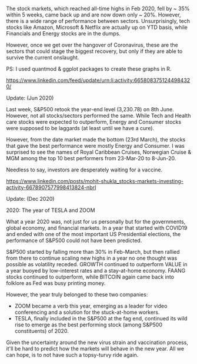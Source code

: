 The stock markets, which reached all-time highs in Feb 2020, fell by ~ 35% within 5 weeks, came back up and are now down only ~ 20%. However, there is a wide range of performance between sectors. Unsurprisingly, tech stocks like Amazon, Microsoft & Netflix are actually up on YTD basis, while Financials and Energy stocks are in the dumps.

However, once we get over the hangover of Coronavirus, these are the sectors that could stage the biggest recovery, but only if they are able to survive the current onslaught.

PS: I used quantmod & ggplot packages to create these graphs in R.

https://www.linkedin.com/feed/update/urn:li:activity:6658083751244984320/


Update: (Jun 2020)

Last week, S&P500 retook the year-end level (3,230.78) on 8th June. However, not all stocks/sectors performed the same. While Tech and Health care stocks were expected to outperform, Energy and Consumer stocks were supposed to be laggards (at least until we have a cure).

However, from the date market made the bottom (23rd March), the stocks that gave the best performance were mostly Energy and Consumer. I was surprised to see the names of Royal Caribbean Cruises, Norwegian Cruise & MGM among the top 10 best performers from 23-Mar-20 to 8-Jun-20.

Needless to say, investors are desperately waiting for a vaccine.

https://www.linkedin.com/posts/mohit-shukla_stocks-markets-investing-activity-6678907577998413824-nbrI


Update: (Dec 2020)

2020: The year of TESLA and ZOOM 

What a year 2020 was, not just for us personally but for the governments, global economy, and financial markets. In a year that started with COVID19 and ended with one of the most important US Presidential elections, the performance of S&P500 could not have been predicted.
 

S&P500 started by falling more than 30% in Feb-March, but then rallied from there to continue scaling new highs in a year no one thought was possible as volatility receded. 
GROWTH continued to outperform VALUE in a year buoyed by low-interest rates and a stay-at-home economy. 
FAANG stocks continued to outperform, while BITCOIN again came back into folklore as Fed was busy printing money.

However, the year truly belonged to these two companies:
- ZOOM became a verb this year, emerging as a leader for video conferencing and a solution for the stuck-at-home workers.
- TESLA, finally included in the S&P500 at the fag end, continued its wild rise to emerge as the best performing stock (among S&P500 constituents) of 2020.

Given the uncertainty around the new virus strain and vaccination process, it'll be hard to predict how the markets will behave in the new year. All we can hope, is to not have such a topsy-turvy ride again.

